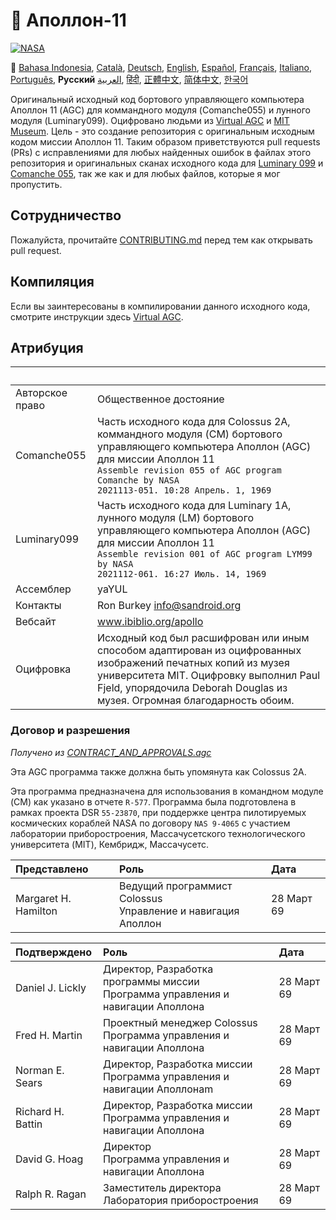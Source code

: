 # 🚀 Аполлон-11

[![NASA][1]][2]

:crossed_flags:
[Bahasa Indonesia][id],
[Català][ca],
[Deutsch][de],
[English][en],
[Español][es],
[Français][fr],
[Italiano][it],
[Português][pt_br],
**Русский**
[العربية][ar],
[हिंदी][hi_in],
[正體中文][zh_tw],
[简体中文][zh_cn],
[한국어][ko_kr]

[ar]: README.ar.md
[id]: README.id.md
[ca]: README.ca.md
[de]: README.de.md
[en]: README.md
[es]: README.es.md
[it]: README.it.md
[fr]: README.fr.md
[pt_br]: README.pt_br.md
[zh_tw]: README.zh_tw.md
[zh_cn]: README.zh_cn.md
[ko_kr]: README.ko_kr.md
[hi_in]: README.hi_in.md
[ru]: README.ru.md

Оригинальный исходный код бортового управляющего компьютера Аполлон 11 (AGC) для коммандного модуля (Comanche055) и лунного модуля (Luminary099).
Оцифровано людьми из [Virtual AGC][3] и [MIT Museum][4]. Цель - это создание репозитория с оригинальным исходным кодом миссии Аполлон 11.
Таким образом приветствуются pull requests (PRs) с исправлениями для любых найденных ошибок в файлах этого репозитория и оригинальных сканах исходного кода для [Luminary 099][5] и [Comanche 055][6], так же как и для любых файлов, которые я мог пропустить.

## Сотрудничество

Пожалуйста, прочитайте [CONTRIBUTING.md][7] перед тем как открывать pull request.

## Компиляция

Если вы заинтересованы в компилировании данного исходного кода, смотрите инструкции здесь [Virtual AGC][8].

## Атрибуция

| &nbsp;          | &nbsp;                                                                                                                                                                                                                                 |
| :-------------- | :------------------------------------------------------------------------------------------------------------------------------------------------------------------------------------------------------------------------------------- |
| Авторское право | Общественное достояние                                                                                                                                                                                                                 |
| Comanche055     | Часть исходного кода для Colossus 2A, коммандного модуля (CM) бортового управляющего компьютера Аполлон (AGC) для миссии Аполлон 11<br>`Assemble revision 055 of AGC program Comanche by NASA`<br>`2021113-051. 10:28 Апрель. 1, 1969` |
| Luminary099     | Часть исходного кода для Luminary 1A, лунного модуля (LM) бортового управляющего компьютера Аполлон (AGC) для миссии Аполлон 11<br>`Assemble revision 001 of AGC program LYM99 by NASA`<br>`2021112-061. 16:27 Июль. 14, 1969`         |
| Ассемблер       | yaYUL                                                                                                                                                                                                                                  |
| Контакты        | Ron Burkey <info@sandroid.org>                                                                                                                                                                                                         |
| Вебсайт         | www.ibiblio.org/apollo                                                                                                                                                                                                                 |
| Оцифровка       | Исходный код был расшифрован или иным способом адаптирован из оцифрованных изображений печатных копий из музея университета MIT. Оцифровку выполнил Paul Fjeld, упорядочила Deborah Douglas из музея. Огромная благодарность обоим.    |

### Договор и разрешения

_Получено из [CONTRACT_AND_APPROVALS.agc]_

Эта AGC программа также должна быть упомянута как Colossus 2A.

Эта программа предназначена для использования в командном модуле (CM) как указано в отчете `R-577`. Программа была подготовлена в рамках проекта DSR `55-23870`, при поддержке центра пилотируемых космических кораблей NASA по договору `NAS 9-4065` с участием лаборатории приборостроения, Массачусетского технологического университета (MIT), Кембридж, Массачусетс.

| Представлено         | Роль                                                           | Дата       |
| :------------------- | :------------------------------------------------------------- | :--------- |
| Margaret H. Hamilton | Ведущий программист Colossus<br>Управление и навигация Аполлон | 28 Март 69 |

| Подтверждено      | Роль                                                                               | Дата       |
| :---------------- | :--------------------------------------------------------------------------------- | :--------- |
| Daniel J. Lickly  | Директор, Разработка программы миссии<br>Программа управления и навигации Аполлона | 28 Март 69 |
| Fred H. Martin    | Проектный менеджер Colossus<br>Программа управления и навигации Аполлона           | 28 Март 69 |
| Norman E. Sears   | Директор, Разработка миссии<br>Программа управления и навигации Аполлонаm          | 28 Март 69 |
| Richard H. Battin | Директор, Разработка миссии<br>Программа управления и навигации Аполлона           | 28 Март 69 |
| David G. Hoag     | Директор<br>Программа управления и навигации Аполлона                              | 28 Март 69 |
| Ralph R. Ragan    | Заместитель директора<br>Лаборатория приборостроения                               | 28 Март 69 |

[contract_and_approvals.agc]: https://github.com/chrislgarry/Apollo-11/blob/master/Comanche055/CONTRACT_AND_APPROVALS.agc
[1]: https://cdn.rawgit.com/aleen42/badges/c9246f74/src/nasa.svg
[2]: https://www.nasa.gov/mission_pages/apollo/missions/apollo11.html
[3]: http://www.ibiblio.org/apollo/
[4]: http://web.mit.edu/museum/
[5]: http://www.ibiblio.org/apollo/ScansForConversion/Luminary099/
[6]: http://www.ibiblio.org/apollo/ScansForConversion/Comanche055/
[7]: https://github.com/chrislgarry/Apollo-11/blob/master/CONTRIBUTING.md
[8]: https://github.com/rburkey2005/virtualagc
